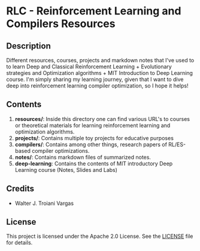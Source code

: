 # RLC - Reinforcement Learning and Compilers Resources  
## Description 
Different resources, courses, projects and markdown notes that I've used to to learn Deep and Classical Reinforcement Learning + Evolutionary strategies and Optimization algorithms + MIT Introduction to Deep Learning course. I'm simply sharing my learning journey, given that I want to dive deep into reinforcement learning compiler optimization, so I hope it helps!
## Contents

1. **resources/**: Inside this directory one can find various URL's to courses or theoretical materials for learning reinforcement learning and optimization algorithms.
2. **projects/**: Contains multiple toy projects for educative purposes
3. **compilers/**: Contains among other things, research papers of RL/ES-based compiler optimizations.
4. **notes/**: Contains markdown files of summarized notes.
5. **deep-learning**: Contains the contents of MIT introductory Deep Learning course (Notes, Slides and Labs)

## Credits
- Walter J. Troiani Vargas 
## License
This project is licensed under the Apache 2.0 License. See the [LICENSE](./LICENSE) file for details.

